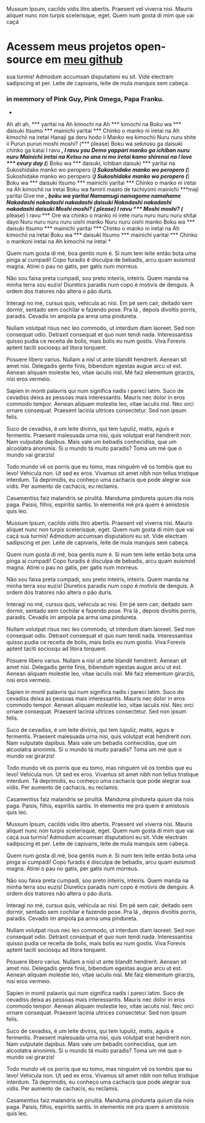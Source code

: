 Mussum Ipsum, cacilds vidis litro abertis. Praesent vel viverra nisi. Mauris aliquet nunc non turpis scelerisque, eget. Quem num gosta di mim que vai caçá 

# Acessem meus projetos open-source em [meu github](https://github.com/BrianLima)

sua turmis! Admodum accumsan disputationi eu sit. Vide electram sadipscing et per. Leite de capivaris, leite de mula manquis sem cabeça.


### in memmory of Pink Guy, Pink Omega, Papa Franku.

*
Ah ah ah, *** yaritai na
Ah kimochi na
Ah *** kimochi na
Boku wa *** daisuki
Itsumo *** mainichi yaritai ***
Chinko o manko ni iretai na
Ah kimochii na iretai
Hanaji ga deru hodo ii
Manko wa kimochii
Nuru nuru shite ii
Purun purun moshi moshi? (*** please)
Boku wa sekлusu ga daisuki chinko ga katai
I ravu ***, I ravu you
Demo yappari manko ga ichiban nuru nuru
Mainichi iretai na
Ketsu no ana ni mo iretai kamo shirenai na
I love *** evury day (***)
Boku wa *** daisuki, ichiban daisuki
*** yaritai na
Sukoshidake manko wo peropero (***)
Sukoshidake manko wo peropero (***)
Sukoshidake manko wo peropero (***)
Sukoshidake manko wo peropero (***)
Boku wa *** daisuki
Itsumo *** mainichi yaritai ***
Chinko o manko ni iretai na
Ah kimochii na iretai
Boku wa famirii maato de tachiyomi mainichi
***maji yaritai
Give me ***, boku wa ***yaritai
Namamugi namagome namahame
Nakadashi nakadashi nakadashi daisuki
Nakadashi nakadashi nakadashi daisuki
Moshi moshi? (*** please)
I ravu ***
Moshi moshi? (*** please)
I ravu ***
Ore wa chinko o manko ni irete nuru nuru nuru nuru shitai dayo
Nuru nuru nuru nuru oishi manko
Nuru nuru oishi manko
Boku wa *** daisuki
Itsumo *** mainichi yaritai ***
Chinko o manko ni iretai na
Ah kimochii na iretai
Boku wa *** daisuki
Itsumo *** mainichi yaritai ***
Chinko o mankoni iretai na
Ah kimochii na iretai
*

Quem num gosta di mé, boa gentis num é. Si num tem leite então bota uma pinga aí cumpadi! Copo furadis é disculpa de bebadis, arcu quam euismod magna. Atirei o pau no gatis, per gatis num morreus.

Não sou faixa preta cumpadi, sou preto inteiris, inteiris. Quem manda na minha terra sou euzis! Diuretics paradis num copo é motivis de denguis. A ordem dos tratores não altera o pão duris.

Interagi no mé, cursus quis, vehicula ac nisi. Em pé sem cair, deitado sem dormir, sentado sem cochilar e fazendo pose. Pra lá , depois divoltis porris, paradis. Cevadis im ampola pa arma uma pindureta.

Nullam volutpat risus nec leo commodo, ut interdum diam laoreet. Sed non consequat odio. Detraxit consequat et quo num tendi nada. Interessantiss quisso pudia ce receita de bolis, mais bolis eu num gostis. Viva Forevis aptent taciti sociosqu ad litora torquent.

Posuere libero varius. Nullam a nisl ut ante blandit hendrerit. Aenean sit amet nisi. Delegadis gente finis, bibendum egestas augue arcu ut est. Aenean aliquam molestie leo, vitae iaculis nisl. Mé faiz elementum girarzis, nisi eros vermeio.

Sapien in monti palavris qui num significa nadis i pareci latim.  Suco de cevadiss deixa as pessoas mais interessantis. Mauris nec dolor in eros commodo tempor. Aenean aliquam molestie leo, vitae iaculis nisl. Nec orci ornare consequat. Praesent lacinia ultrices consectetur. Sed non ipsum felis.

Suco de cevadiss, é um leite divinis, qui tem lupuliz, matis, aguis e fermentis. Praesent malesuada urna nisi, quis volutpat erat hendrerit non. Nam vulputate dapibus. Mais vale um bebadis conhecidiss, que um alcoolatra anonimis. Si u mundo tá muito paradis? Toma um mé que o mundo vai girarzis!

Todo mundo vê os porris que eu tomo, mas ninguém vê os tombis que eu levo! Vehicula non. Ut sed ex eros. Vivamus sit amet nibh non tellus tristique interdum. Tá deprimidis, eu conheço uma cachacis que pode alegrar sua vidis. Per aumento de cachacis, eu reclamis.

Casamentiss faiz malandris se pirulitá. Manduma pindureta quium dia nois paga. Paisis, filhis, espiritis santis. In elementis mé pra quem é amistosis quis leo.

Mussum Ipsum, cacilds vidis litro abertis. Praesent vel viverra nisi. Mauris aliquet nunc non turpis scelerisque, eget. Quem num gosta di mim que vai caçá sua turmis! Admodum accumsan disputationi eu sit. Vide electram sadipscing et per. Leite de capivaris, leite de mula manquis sem cabeça.

Quem num gosta di mé, boa gentis num é. Si num tem leite então bota uma pinga aí cumpadi! Copo furadis é disculpa de bebadis, arcu quam euismod magna. Atirei o pau no gatis, per gatis num morreus.

Não sou faixa preta cumpadi, sou preto inteiris, inteiris. Quem manda na minha terra sou euzis! Diuretics paradis num copo é motivis de denguis. A ordem dos tratores não altera o pão duris.

Interagi no mé, cursus quis, vehicula ac nisi. Em pé sem cair, deitado sem dormir, sentado sem cochilar e fazendo pose. Pra lá , depois divoltis porris, paradis. Cevadis im ampola pa arma uma pindureta.

Nullam volutpat risus nec leo commodo, ut interdum diam laoreet. Sed non consequat odio. Detraxit consequat et quo num tendi nada. Interessantiss quisso pudia ce receita de bolis, mais bolis eu num gostis. Viva Forevis aptent taciti sociosqu ad litora torquent.

Posuere libero varius. Nullam a nisl ut ante blandit hendrerit. Aenean sit amet nisi. Delegadis gente finis, bibendum egestas augue arcu ut est. Aenean aliquam molestie leo, vitae iaculis nisl. Mé faiz elementum girarzis, nisi eros vermeio.

Sapien in monti palavris qui num significa nadis i pareci latim.  Suco de cevadiss deixa as pessoas mais interessantis. Mauris nec dolor in eros commodo tempor. Aenean aliquam molestie leo, vitae iaculis nisl. Nec orci ornare consequat. Praesent lacinia ultrices consectetur. Sed non ipsum felis.

Suco de cevadiss, é um leite divinis, qui tem lupuliz, matis, aguis e fermentis. Praesent malesuada urna nisi, quis volutpat erat hendrerit non. Nam vulputate dapibus. Mais vale um bebadis conhecidiss, que um alcoolatra anonimis. Si u mundo tá muito paradis? Toma um mé que o mundo vai girarzis!

Todo mundo vê os porris que eu tomo, mas ninguém vê os tombis que eu levo! Vehicula non. Ut sed ex eros. Vivamus sit amet nibh non tellus tristique interdum. Tá deprimidis, eu conheço uma cachacis que pode alegrar sua vidis. Per aumento de cachacis, eu reclamis.

Casamentiss faiz malandris se pirulitá. Manduma pindureta quium dia nois paga. Paisis, filhis, espiritis santis. In elementis mé pra quem é amistosis quis leo.

Mussum Ipsum, cacilds vidis litro abertis. Praesent vel viverra nisi. Mauris aliquet nunc non turpis scelerisque, eget. Quem num gosta di mim que vai caçá sua turmis! Admodum accumsan disputationi eu sit. Vide electram sadipscing et per. Leite de capivaris, leite de mula manquis sem cabeça.

Quem num gosta di mé, boa gentis num é. Si num tem leite então bota uma pinga aí cumpadi! Copo furadis é disculpa de bebadis, arcu quam euismod magna. Atirei o pau no gatis, per gatis num morreus.

Não sou faixa preta cumpadi, sou preto inteiris, inteiris. Quem manda na minha terra sou euzis! Diuretics paradis num copo é motivis de denguis. A ordem dos tratores não altera o pão duris.

Interagi no mé, cursus quis, vehicula ac nisi. Em pé sem cair, deitado sem dormir, sentado sem cochilar e fazendo pose. Pra lá , depois divoltis porris, paradis. Cevadis im ampola pa arma uma pindureta.

Nullam volutpat risus nec leo commodo, ut interdum diam laoreet. Sed non consequat odio. Detraxit consequat et quo num tendi nada. Interessantiss quisso pudia ce receita de bolis, mais bolis eu num gostis. Viva Forevis aptent taciti sociosqu ad litora torquent.

Posuere libero varius. Nullam a nisl ut ante blandit hendrerit. Aenean sit amet nisi. Delegadis gente finis, bibendum egestas augue arcu ut est. Aenean aliquam molestie leo, vitae iaculis nisl. Mé faiz elementum girarzis, nisi eros vermeio.

Sapien in monti palavris qui num significa nadis i pareci latim.  Suco de cevadiss deixa as pessoas mais interessantis. Mauris nec dolor in eros commodo tempor. Aenean aliquam molestie leo, vitae iaculis nisl. Nec orci ornare consequat. Praesent lacinia ultrices consectetur. Sed non ipsum felis.

Suco de cevadiss, é um leite divinis, qui tem lupuliz, matis, aguis e fermentis. Praesent malesuada urna nisi, quis volutpat erat hendrerit non. Nam vulputate dapibus. Mais vale um bebadis conhecidiss, que um alcoolatra anonimis. Si u mundo tá muito paradis? Toma um mé que o mundo vai girarzis!

Todo mundo vê os porris que eu tomo, mas ninguém vê os tombis que eu levo! Vehicula non. Ut sed ex eros. Vivamus sit amet nibh non tellus tristique interdum. Tá deprimidis, eu conheço uma cachacis que pode alegrar sua vidis. Per aumento de cachacis, eu reclamis.

Casamentiss faiz malandris se pirulitá. Manduma pindureta quium dia nois paga. Paisis, filhis, espiritis santis. In elementis mé pra quem é amistosis quis leo.